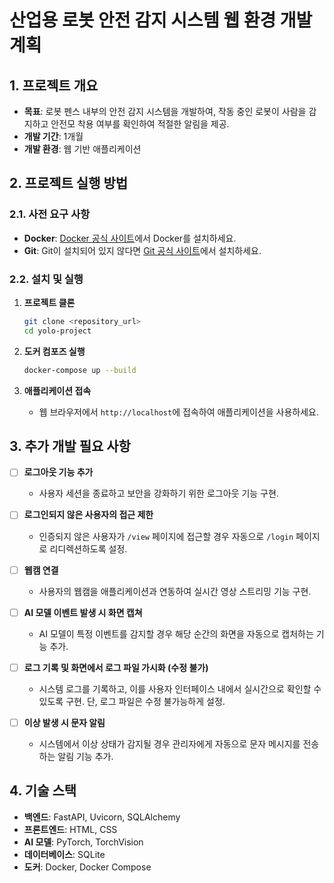 # 산업용 로봇 안전 감지 시스템 웹 환경 개발 계획

## 1. 프로젝트 개요

- **목표**: 로봇 펜스 내부의 안전 감지 시스템을 개발하여, 작동 중인 로봇이 사람을 감지하고 안전모 착용 여부를 확인하여 적절한 알림을 제공.
- **개발 기간**: 1개월
- **개발 환경**: 웹 기반 애플리케이션

## 2. 프로젝트 실행 방법

### 2.1. 사전 요구 사항

- **Docker**: [Docker 공식 사이트](https://www.docker.com/)에서 Docker를 설치하세요.
- **Git**: Git이 설치되어 있지 않다면 [Git 공식 사이트](https://git-scm.com/)에서 설치하세요.

### 2.2. 설치 및 실행

1. **프로젝트 클론**
    ```bash
    git clone <repository_url>
    cd yolo-project
    ```

2. **도커 컴포즈 실행**
    ```bash
    docker-compose up --build
    ```

3. **애플리케이션 접속**
    - 웹 브라우저에서 `http://localhost`에 접속하여 애플리케이션을 사용하세요.

## 3. 추가 개발 필요 사항

- [ ] **로그아웃 기능 추가**
    - 사용자 세션을 종료하고 보안을 강화하기 위한 로그아웃 기능 구현.
  
- [ ] **로그인되지 않은 사용자의 접근 제한**
    - 인증되지 않은 사용자가 `/view` 페이지에 접근할 경우 자동으로 `/login` 페이지로 리디렉션하도록 설정.

- [ ] **웹캠 연결**
    - 사용자의 웹캠을 애플리케이션과 연동하여 실시간 영상 스트리밍 기능 구현.

- [ ] **AI 모델 이벤트 발생 시 화면 캡쳐**
    - AI 모델이 특정 이벤트를 감지할 경우 해당 순간의 화면을 자동으로 캡처하는 기능 추가.

- [ ] **로그 기록 및 화면에서 로그 파일 가시화 (수정 불가)**
    - 시스템 로그를 기록하고, 이를 사용자 인터페이스 내에서 실시간으로 확인할 수 있도록 구현. 단, 로그 파일은 수정 불가능하게 설정.

- [ ] **이상 발생 시 문자 알림**
    - 시스템에서 이상 상태가 감지될 경우 관리자에게 자동으로 문자 메시지를 전송하는 알림 기능 추가.

## 4. 기술 스택

- **백엔드**: FastAPI, Uvicorn, SQLAlchemy
- **프론트엔드**: HTML, CSS
- **AI 모델**: PyTorch, TorchVision
- **데이터베이스**: SQLite
- **도커**: Docker, Docker Compose

